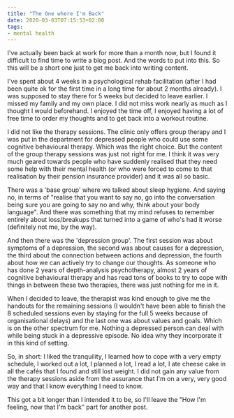 ```yaml
---
title: "The One where I'm Back"
date: 2020-03-03T07:15:53+02:00
tags:
- mental health
---
```


I've actually been back at work for more than a month now, but I found it difficult to find time to write a blog post. And the words to put into this. So this will be a short one just to get me back into writing content.

I've spent about 4 weeks in a psychological rehab facilitation (after I had been quite ok for the first time in a long time for about 2 months already). I was supposed to stay there for 5 weeks but decided to leave earlier. I missed my family and my own place. I did not miss work nearly as much as I thought I would beforehand. I enjoyed the time off, I enjoyed having a lot of free time to order my thoughts and to get back into a workout routine.

I did not like the therapy sessions. The clinic only offers group therapy and I was put in the department for depressed people who could use some cognitive behavioural therapy. Which was the right choice. But the content of the group therapy sessions was just not right for me. I think it was very much geared towards people who have suddenly realised that they need some help with their mental health (or who were forced to come to that realisation by their pension insurance provider) and it was all so basic.

There was a 'base group' where we talked about sleep hygiene. And saying no, in terms of "realise that you want to say no, go into the conversation being sure you are going to say no and why, think about your body language". And there was something that my mind refuses to remember entirely about loss/breakups that turned into a game of who's had it worse (definitely not me, by the way).

And then there was the 'depression group'. The first session was about symptoms of a depression, the second was about causes for a depression, the third about the connection between actions and depression, the fourth about how we can actively try to change our thoughts. As someone who has done 2 years of depth-analysis psychotherapy, almost 2 years of cognitive behavioural therapy and has read tons of books to try to cope with things in between these two therapies, there was just nothing for me in it.

When I decided to leave, the therapist was kind enough to give me the handouts for the remaining sessions (I wouldn't have been able to finish the 8 scheduled sessions even by staying for the full 5 weeks because of organisational delays) and the last one was about values and goals. Which is on the other spectrum for me. Nothing a depressed person can deal with while being stuck in a depressive episode. No idea why they incorporate it in this kind of setting.

So, in short: I liked the tranquility, I learned how to cope with a very empty schedule, I worked out a lot, I planned a lot, I read a lot, I ate cheese cake in all the cafés that I found and still lost weight. I did not gain any value from the therapy sessions aside from the assurance that I'm on a very, very good way and that I know everything I need to know.

This got a bit longer than I intended it to be, so I'll leave the "How I'm feeling, now that I'm back" part for another post.